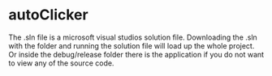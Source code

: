 autoClicker
===========

The .sln file is a microsoft visual studios solution file. Downloading the .sln with the folder and running the solution file 
will load up the whole project. Or inside the debug/release folder there is the application if you do not want to view any
of the source code.
